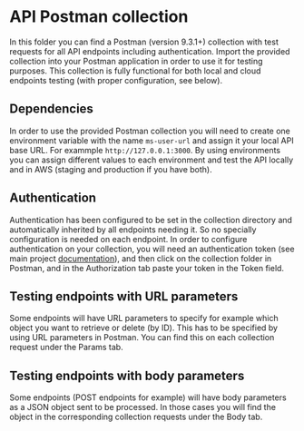 # API Postman collection

In this folder you can find a Postman (version 9.3.1+) collection with test requests for all API endpoints including authentication. Import the provided collection into your Postman application in order to use it for testing purposes. This collection is fully functional for both local and cloud endpoints testing (with proper configuration, see below).

## Dependencies

In order to use the provided Postman collection you will need to create one environment variable with the name `ms-user-url` and assign it your local API base URL. For exammple `http://127.0.0.1:3000`. By using environments you can assign different values to each environment and test the API locally and in AWS (staging and production if you have both).

## Authentication

Authentication has been configured to be set in the collection directory and automatically inherited by all endpoints needing it. So no specially configuration is needed on each endpoint. In order to configure authentication on your collection, you will need an authentication token (see main project [documentation](https://github.com/msoffredi/ms-auth/blob/main/README.md)), and then click on the collection folder in Postman, and in the Authorization tab paste your token in the Token field.

## Testing endpoints with URL parameters

Some endpoints will have URL parameters to specify for example which object you want to retrieve or delete (by ID). This has to be specified by using URL parameters in Postman. You can find this on each collection request under the Params tab.

## Testing endpoints with body parameters

Some endpoints (POST endpoints for example) will have body parameters as a JSON object sent to be processed. In those cases you will find the object in the corresponding collection requests under the Body tab.

